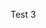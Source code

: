 <!--
  Title: Test 3
  Description: Lorem ipsum dolor sit amet, consectetur adipiscing elit, sed do eiusmod tempor incididunt ut labore et dolore magna aliqua.
  Image: http://orig07.deviantart.net/3b1a/f/2008/199/f/5/blog_banner_by_semokan.jpg
-->

Test 3
